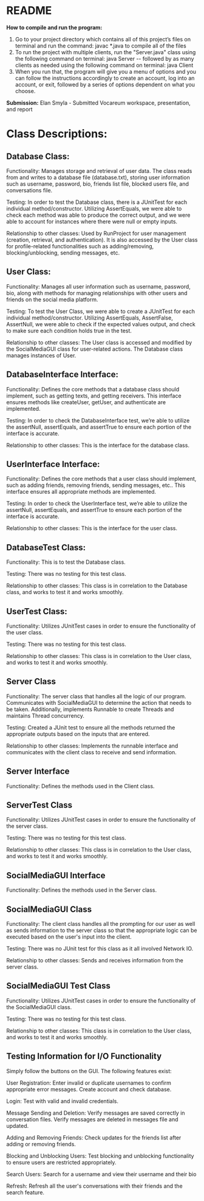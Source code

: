 # README

**How to compile and run the program:**
1. Go to your project directory which contains all of this project’s files on terminal and run the command: javac *.java to compile all of the files
2. To run the project with multiple clients, run the "Server.java" class using the following command on terminal: java Server -- followed by as many clients as needed using the following command on terminal: java Client
3. When you run that, the program will give you a menu of options and you can follow the instructions accordingly to create an account, log into an account, or exit, followed by a series of options dependent on what you choose. 

**Submission:**
Elan Smyla - Submitted Vocareum workspace, presentation, and report

# Class Descriptions:

## Database Class: 

Functionality:
Manages storage and retrieval of user data. The class reads from and writes to a database file (database.txt), storing user information such as username, password, bio, friends list file, blocked users file, and conversations file.

Testing:
In order to test the Database class, there is a JUnitTest for each individual method/constructor. Utilizing AssertEquals, we were able to check each method was able to produce the correct output, and we were able to account for instances where there were null or empty inputs. 

Relationship to other classes:
Used by RunProject for user management (creation, retrieval, and authentication). It is also accessed by the User class for profile-related functionalities such as adding/removing, blocking/unblocking, sending messages, etc.

## User Class:

Functionality:
Manages all user information such as username, password, bio, along with methods for managing relationships with other users and friends on the social media platform.

Testing:
To test the User Class, we were able to create a JUnitTest for each individual method/constructor. Utilizing AssertEquals, AssertFalse, AssertNull, we were able to check if the expected values output, and check to make sure each condition holds true in the test. 

Relationship to other classes:
The User class is accessed and modified by the SocialMediaGUI class for user-related actions. The Database class manages instances of User.

## DatabaseInterface Interface:

Functionality:
Defines the core methods that a database class should implement, such as getting texts, and getting receivers. This interface ensures methods like createUser, getUser, and authenticate are implemented.

Testing:
In order to check the DatabaseInterface test, we’re able to utilize the assertNull, assertEquals, and assertTrue to ensure each portion of the interface is accurate. 

Relationship to other classes:
This is the interface for the database class.

## UserInterface Interface:

Functionality:
Defines the core methods that a user class should implement, such as adding friends, removing friends, sending messages, etc.. This interface ensures all appropriate methods are implemented.

Testing:
In order to check the UserInterface test, we’re able to utilize the assertNull, assertEquals, and assertTrue to ensure each portion of the interface is accurate. 

Relationship to other classes:
This is the interface for the user class.

## DatabaseTest Class:

Functionality: 
This is to test the Database class. 

Testing: 
There was no testing for this test class. 

Relationship to other classes:
This class is in correlation to the Database class, and works to test it and works smoothly. 

## UserTest Class:

Functionality: 
Utilizes JUnitTest cases in order to ensure the functionality of the user class.  

Testing:
There was no testing for this test class. 

Relationship to other classes:
This class is in correlation to the User class, and works to test it and works smoothly.

## Server Class

Functionality:
The server class that handles all the logic of our program. Communicates with SocialMediaGUI to determine the action that needs to be taken. Additionally, implements Runnable to create Threads and maintains Thread concurrency.

Testing:
Created a JUnit test to ensure all the methods returned the appropriate outputs based on the inputs that are entered.

Relationship to other classes:
Implements the runnable interface and communicates with the client class to receive and send information.

## Server Interface

Functionality: 
Defines the methods used in the Client class.

## ServerTest Class

Functionality: 
Utilizes JUnitTest cases in order to ensure the functionality of the server class.  

Testing:
There was no testing for this test class. 

Relationship to other classes:
This class is in correlation to the User class, and works to test it and works smoothly.

## SocialMediaGUI Interface

Functionality: 
Defines the methods used in the Server class.

## SocialMediaGUI Class

Functionality:
The client class handles all the prompting for our user as well as sends information to the server class so that the appropriate logic can be executed based on the user's input into the client.

Testing:
There was no JUnit test for this class as it all involved Network IO.

Relationship to other classes:
Sends and receives information from the server class.

## SocialMediaGUI Test Class

Functionality: 
Utilizes JUnitTest cases in order to ensure the functionality of the SocialMediaGUI class.  

Testing:
There was no testing for this test class. 

Relationship to other classes:
This class is in correlation to the User class, and works to test it and works smoothly.


## Testing Information for I/O Functionality

Simply follow the buttons on the GUI. The following features exist:

User Registration:
Enter invalid or duplicate usernames to confirm appropriate error messages. Create account and check database.

Login:
Test with valid and invalid credentials.

Message Sending and Deletion:
Verify messages are saved correctly in conversation files. Verify messages are deleted in messages file and updated.

Adding and Removing Friends:
Check updates for the friends list after adding or removing friends.

Blocking and Unblocking Users:
Test blocking and unblocking functionality to ensure users are restricted appropriately.

Search Users:
Search for a username and view their username and their bio

Refresh:
Refresh all the user's conversations with their friends and the search feature.







